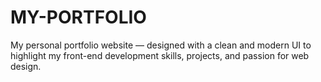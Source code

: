 # MY-PORTFOLIO
My personal portfolio website — designed with a clean and modern UI to highlight my front-end development skills, projects, and passion for web design.
